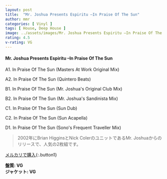 ```yaml
---
layout: post
title:  "Mr. Joshua Presents Espiritu –In Praise Of The Sun"
author: mmr
categories: [ Vinyl ]
tags: [ House, Deep House ]
image: ../assets/images/Mr. Joshua Presents Espiritu –In Praise Of The Sun.jpg
rating: 4.5
v-rating: VG
---
```


#### Mr. Joshua Presents Espiritu –In Praise Of The Sun

A1. In Praise Of The Sun (Masters At Work Original Mix)

A2. In Praise Of The Sun (Quintero Beats)

B1. In Praise Of The Sun (Mr. Joshua's Original Club Mix)

B2. In Praise Of The Sun (Mr. Joshua's Sandinista Mix)

C1. In Praise Of The Sun (Sun Dub)

C2. In Praise Of The Sun (Sun Acapella)

D1. In Praise Of The Sun (Sono's Frequent Traveller Mix)


> 2002年にBrian HigginsとNick ColerのユニットであるMr. Joshuaからのリリースで、人気の2枚組です。

[メルカリで購入](https://jp.mercari.com/item/m61637238280){:.button1}


<div class="mt-4 mb-4 d-flex align-items-center">
<strong class="mr-1">盤質: VG</strong>
</div>
<div class="mt-4 mb-4 d-flex align-items-center">
<strong class="mr-1">ジャケット: VG</strong>
</div>